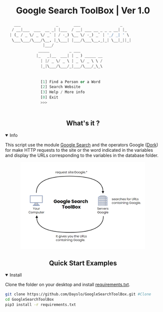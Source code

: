 # <div align="center">Google Search ToolBox | Ver 1.0</div>

``` py
    ___                _       ___                  _     
   / __|___  ___  __ _| |___  / __| ___ __ _ _ _ __| |_   
  | (_ / _ \/ _ \/ _` | / -_) \__ \/ -_) _` | '_/ _| ' \  
   \___\___/\___/\__, |_\___| |___/\___\__,_|_| \__|_||_| 
                 |___/                                    
               _____         _ ___                        
              |_   _|__  ___| | _ ) _____ __              
                | |/ _ \/ _ \ | _ \/ _ \ \ /              
                |_|\___/\___/_|___/\___/_\_\              
                                                                      
                                                                    
                [1] Find a Person or a Word
                [2] Search Website
                [3] Help / More info
                [0] Exit
                >>> 
                   
```

## <div align="center">What's it ?</div>

<details open>
<summary>Info</summary>

This script use the module [Google Search](https://github.com/MarioVilas/googlesearch) and the operators Google ([Dork](https://github.com/redduxi/Google-Dorks-Resources#search-operators)) for make HTTP requests to the site or the word indicated in the variables and display the URLs corresponding to the variables in the database folder.
    
<div align="center">
<img src="https://github.com/Dayslo/Image/blob/main/Google%20Seach%20ToolBox.png" width="80%"/>
</div>
 
</details>

## <div align="center">Quick Start Examples</div>

<details open>
<summary>Install</summary>

Clone the folder on your desktop and install [requirements.txt](https://github.com/Dayslo/GoogleSearchToolBox/blob/main/requirements.txt).

```bash
git clone https://github.com/Dayslo/GoogleSearchToolBox.git #Clone
cd GoogleSearchToolBox
pip3 install -r requirements.txt
```

</details>
